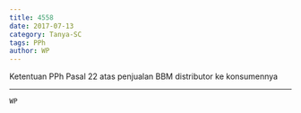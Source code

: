 ```yaml
---
title: 4558
date: 2017-07-13
category: Tanya-SC
tags: PPh
author: WP
---
```


Ketentuan PPh Pasal 22 atas penjualan BBM distributor ke konsumennya

---



`WP`
